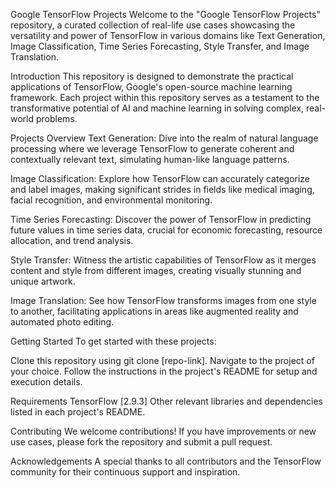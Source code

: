 Google TensorFlow Projects
Welcome to the "Google TensorFlow Projects" repository, a curated collection of real-life use cases showcasing the versatility and power of TensorFlow in various domains like Text Generation, Image Classification, Time Series Forecasting, Style Transfer, and Image Translation.

Introduction
This repository is designed to demonstrate the practical applications of TensorFlow, Google's open-source machine learning framework. Each project within this repository serves as a testament to the transformative potential of AI and machine learning in solving complex, real-world problems.

Projects Overview
Text Generation: Dive into the realm of natural language processing where we leverage TensorFlow to generate coherent and contextually relevant text, simulating human-like language patterns.

Image Classification: Explore how TensorFlow can accurately categorize and label images, making significant strides in fields like medical imaging, facial recognition, and environmental monitoring.

Time Series Forecasting: Discover the power of TensorFlow in predicting future values in time series data, crucial for economic forecasting, resource allocation, and trend analysis.

Style Transfer: Witness the artistic capabilities of TensorFlow as it merges content and style from different images, creating visually stunning and unique artwork.

Image Translation: See how TensorFlow transforms images from one style to another, facilitating applications in areas like augmented reality and automated photo editing.

Getting Started
To get started with these projects:

Clone this repository using git clone [repo-link].
Navigate to the project of your choice.
Follow the instructions in the project's README for setup and execution details.

Requirements
TensorFlow [2.9.3]
Other relevant libraries and dependencies listed in each project's README.

Contributing
We welcome contributions! If you have improvements or new use cases, please fork the repository and submit a pull request.

Acknowledgements
A special thanks to all contributors and the TensorFlow community for their continuous support and inspiration.
